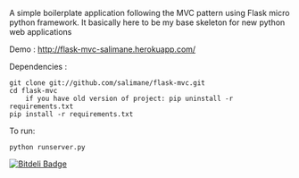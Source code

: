 A simple boilerplate application following the MVC pattern using Flask micro python framework.
It basically here to be my base skeleton for new python web applications

Demo : http://flask-mvc-salimane.herokuapp.com/

Dependencies :
	
	git clone git://github.com/salimane/flask-mvc.git
	cd flask-mvc
    	if you have old version of project: pip uninstall -r requirements.txt
	pip install -r requirements.txt

To run:

    python runserver.py


[![Bitdeli Badge](https://d2weczhvl823v0.cloudfront.net/salimane/flask-mvc/trend.png)](https://bitdeli.com/free "Bitdeli Badge")

